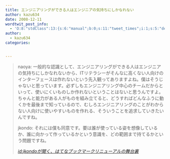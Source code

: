 ```yaml
---
title: エンジニアリングができる人はエンジニアの気持ちにしかなれない
author: kazu634
date: 2008-12-11
wordtwit_post_info:
  - 'O:8:"stdClass":13:{s:6:"manual";b:0;s:11:"tweet_times";i:1;s:5:"delay";i:0;s:7:"enabled";i:1;s:10:"separation";s:2:"60";s:7:"version";s:3:"3.7";s:14:"tweet_template";b:0;s:6:"status";i:2;s:6:"result";a:0:{}s:13:"tweet_counter";i:2;s:13:"tweet_log_ids";a:1:{i:0;i:4431;}s:9:"hash_tags";a:0:{}s:8:"accounts";a:1:{i:0;s:7:"kazu634";}}'
author:
  - kazu634
categories:


---
```

<div class="section">
<blockquote title="id" cite="http://b.hatena.ne.jp/html/backstage_interview/">
<p>
      naoya: 一般的な認識として、エンジニアリングができる人はエンジニアの気持ちにしかなれないから、ITリテラシーがそんなに高くない人向けのインターフェースは作れないという先入観ってありますよね。僕はそうじゃないと思っています。必ずしもエンジニアリング中心のチームだからといって、使いにくいものしか作れないということはないと思うんですよ。ちゃんと能力がある人がものを組み立てると、どうすればどんなふうに動くかを最後まで知っているので、むしろエンジニアリングのことがわからない人向けに使いやすいものを作れる、そういうことを追求していきたいんですね。
</p>
    
<p>
      jkondo: それには僕も同意です。要は誰が使っている姿を想像しているか、誰に向かって作っているかという意識を、どの範囲まで持てるかという問題ですね。
</p>
    
<p>
<cite><a href="http://b.hatena.ne.jp/html/backstage_interview/" onclick="__gaTracker('send', 'event', 'outbound-article', 'http://b.hatena.ne.jp/html/backstage_interview/', 'id:jkondoが聞く、はてなブックマークリニューアルの舞台裏');" target="_blank">id:jkondoが聞く、はてなブックマークリニューアルの舞台裏</a></cite>
</p>
</blockquote>
</div>
